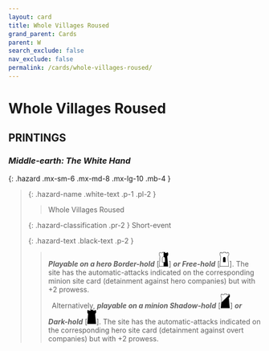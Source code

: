 ```yaml
---
layout: card
title: Whole Villages Roused
grand_parent: Cards
parent: W
search_exclude: false
nav_exclude: false
permalink: /cards/whole-villages-roused/
---
```


# Whole Villages Roused


## PRINTINGS


### _Middle-earth: The White Hand_

{: .hazard .mx-sm-6 .mx-md-8 .mx-lg-10 .mb-4 }
> {: .hazard-name .white-text .p-1 .pl-2 }
> > <div class="hazard-mp"></div>
> > <div class="card-name">Whole Villages Roused</div>
>
> {: .hazard-classification .pr-2 }
> Short-event
>
> {: .hazard-text .black-text .p-2 }
> > ***Playable on a hero Border-hold*** <nobr>[<img src="/assets/images/border-hold.svg">]</nobr> ***or Free-hold*** <nobr>[<img src="/assets/images/free-hold.svg">]</nobr>. The site has the automatic-attacks indicated on the corresponding minion site card (detainment against hero companies) but with +2 prowess. <br>&ensp;Alternatively, ***playable on a minion Shadow-hold*** <nobr>[<img src="/assets/images/shadow-hold.svg">]</nobr> ***or Dark-hold*** <nobr>[<img src="/assets/images/dark-hold.svg">]</nobr>. The site has the automatic-attacks indicated on the corresponding hero site card (detainment against overt companies) but with +2 prowess.  
>
